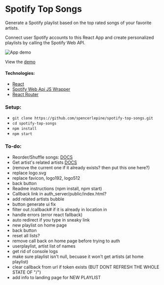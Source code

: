 # Spotify Top Songs

Generate a Spotify playlist based on the top rated songs of your favorite artists.

Connect user Spotify accounts to this React App and create personalized playlists by calling the Spotify Web API.

![App demo](./demo.gif)

View the [demo](https://master.dj6fzfb5de88f.amplifyapp.com/)

#### Technologies:
- [React](https://reactjs.org/)
- [Spotify Web Api JS Wrapper](https://github.com/JMPerez/spotify-web-api-js/blob/master/src/spotify-web-api.js)
- [React Router](https://reactrouter.com/)

### Setup:
- ```git clone https://github.com/spencerlepine/spotify-top-songs.git```
- ```cd spotify-top-songs```
- ```npm install```
- ```npm start```

### To-do:
- Reorder/Shuffle songs: [DOCS](https://developer.spotify.com/documentation/web-api/reference/#endpoint-reorder-or-replace-playlists-tracks)
- Get artist's related artists [DOCS](https://developer.spotify.com/documentation/web-api/reference/#endpoint-get-an-artists-related-artists)
- (remove the current one if it already exists? then put this one here?)
- replace logo.svg
- replace favicon, logo192, logo512
- back button
- Readme instructions (npm install, npm start)
- Callback link in auth_server/public/index.html?
- add related artists bubble 
- button generate ui fix
- filter out /callback# if it is already in location in <LoginComponent />
- handle errors (error react fallback)
- auto redirect if you type in sneaky link
- new playlist on home page
- back button
- reset all lists? 
- remove call back on home page before trying to auth
- userplaylist, artist list of names
- get rid of console logs
- make sure playlist isn't null, becuase it won't get artists (at home playlist)
- clear callback from url if token exists (BUT DONT REFRESH THE WHOLE STATE OF "/")
- add info to landing page for NEW PLAYLIST
